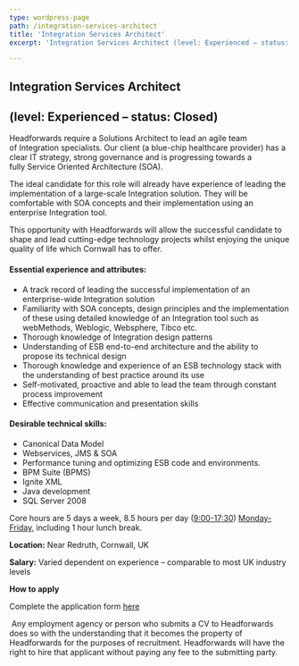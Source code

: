 ```yaml
---
type: wordpress-page
path: /integration-services-architect
title: 'Integration Services Architect'
excerpt: 'Integration Services Architect (level: Experienced – status: Closed) Headforwards require a Solutions Architect to lead an agile team of Integration specialists. Our client (a blue-chip healthcare provider) has a clear IT strategy, strong governance and is progressing towards a fully Service Oriented Architecture (SOA).   The ideal candidate for this role will already have experience of leading the implementation …'

---
```

Integration Services Architect
------------------------------

(level: Experienced – status: Closed)
-------------------------------------

Headforwards require a Solutions Architect to lead an agile team of Integration specialists. Our client (a blue-chip healthcare provider) has a clear IT strategy, strong governance and is progressing towards a fully Service Oriented Architecture (SOA).

The ideal candidate for this role will already have experience of leading the implementation of a large-scale Integration solution. They will be comfortable with SOA concepts and their implementation using an enterprise Integration tool.

This opportunity with Headforwards will allow the successful candidate to shape and lead cutting-edge technology projects whilst enjoying the unique quality of life which Cornwall has to offer.

#### **Essential experience and attributes:**

*   A track record of leading the successful implementation of an enterprise-wide Integration solution
*   Familiarity with SOA concepts, design principles and the implementation of these using detailed knowledge of an Integration tool such as webMethods, Weblogic, Websphere, Tibco etc.
*   Thorough knowledge of Integration design patterns
*   Understanding of ESB end-to-end architecture and the ability to propose its technical design
*   Thorough knowledge and experience of an ESB technology stack with the understanding of best practice around its use
*   Self-motivated, proactive and able to lead the team through constant process improvement
*   Effective communication and presentation skills

#### **Desirable technical skills:**

*   Canonical Data Model
*   Webservices, JMS & SOA
*   Performance tuning and optimizing ESB code and environments.
*   BPM Suite (BPMS)
*   Ignite XML
*   Java development
*   SQL Server 2008

Core hours are 5 days a week, 8.5 hours per day ([9:00-17:30](x-apple-data-detectors://1)) [Monday-Friday](x-apple-data-detectors://2), including 1 hour lunch break.

**Location:** Near Redruth, Cornwall, UK

**Salary:** Varied dependent on experience – comparable to most UK industry levels

**How to apply**

Complete the application form [here](http://www.headforwards.com/application-form/ "Application Form")

 Any employment agency or person who submits a CV to Headforwards does so with the understanding that it becomes the property of Headforwards for the purposes of recruitment. Headforwards will have the right to hire that applicant without paying any fee to the submitting party.
